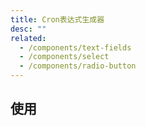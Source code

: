 ```yaml
---
title: Cron表达式生成器
desc: ""
related:
  - /components/text-fields
  - /components/select
  - /components/radio-button
---
```


## 使用

<masa-example file="Examples.cron.Index"></masa-example>

